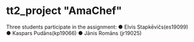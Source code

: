 # tt2_project "AmaChef"

Three students participate in the assignment:
● Elvis Stapkēvičs(es19099)
● Kaspars Pudāns(kp19066)
● Jānis Romāns (jr19025)
